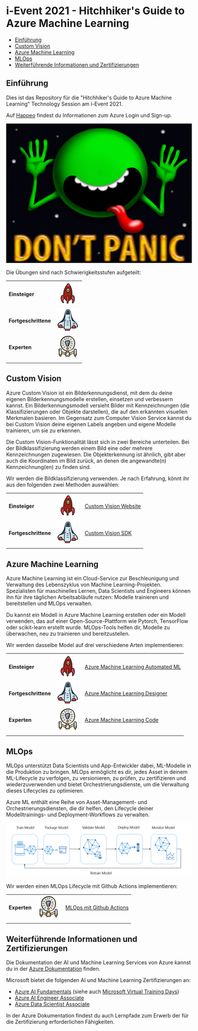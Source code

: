 # i-Event 2021 - Hitchhiker's Guide to Azure Machine Learning

- [Einführung](#einführung)
- [Custom Vision](#custom-vision)
- [Azure Machine Learning](#azure-machine-learning)
- [MLOps](#mlops)
- [Weiterführende Informationen und Zertifizierungen](#weiterführende-informationen-und-zertifizierungen)

## Einführung

Dies ist das Repository für die "Hitchhiker's Guide to Azure Machine Learning" Technology Session am i-Event 2021.

Auf [Happeo](https://app.happeo.com/pages/1e1oopl952ukqf9e0h/AzureAmpDu/1e5g766dso0ms8i9mp) findest du Informationen zum Azure Login und Sign-up.

![Don't Panic](./images/dont_panic.jpg)

Die Übungen sind nach Schwierigkeitsstufen aufgeteilt:


|                      |                                                |
| -------------------- | ---------------------------------------------- |
| **Einsteiger**       | ![Einsteiger](./images/beginner.png)           |
| **Fortgeschrittene** | ![Fortgeschrittene](./images/intermediate.png) |
| **Experten**         | ![Experten](./images/expert.png)               |
|                      |                                                |

## Custom Vision

Azure Custom Vision ist ein Bilderkennungsdienst, mit dem du deine eigenen Bilderkennungsmodelle erstellen, einsetzen und verbessern kannst. Ein Bilderkennungsmodell versieht Bilder mit Kennzeichnungen (die Klassifizierungen oder Objekte darstellen), die auf den erkannten visuellen Merkmalen basieren. Im Gegensatz zum Computer Vision Service kannst du bei Custom Vision deine eigenen Labels angeben und eigene Modelle trainieren, um sie zu erkennen.

Die Custom Vision-Funktionalität lässt sich in zwei Bereiche unterteilen. Bei der Bildklassifizierung werden einem Bild eine oder mehrere Kennzeichnungen zugewiesen. Die Objekterkennung ist ähnlich, gibt aber auch die Koordinaten im Bild zurück, an denen die angewandte(n) Kennzeichnung(en) zu finden sind.

Wir werden die Bildklassifizierung verwenden. Je nach Erfahrung, könnt ihr aus den folgenden zwei Methoden auswählen:

|                      |                                                |                                                             |
| -------------------- | ---------------------------------------------- | ----------------------------------------------------------- |
| **Einsteiger**       | ![Einsteiger](./images/beginner.png)           | [Custom Vision Website](01_custom_vision/website/README.md) |
| **Fortgeschrittene** | ![Fortgeschrittene](./images/intermediate.png) | [Custom Vision SDK](01_custom_vision/sdk/README.md)         |
|                      |                                                |                                                             |

## Azure Machine Learning

Azure Machine Learning ist ein Cloud-Service zur Beschleunigung und Verwaltung des Lebenszyklus von Machine Learning-Projekten. Spezialisten für maschinelles Lernen, Data Scientists und Engineers können ihn für ihre täglichen Arbeitsabläufe nutzen: Modelle trainieren und bereitstellen und MLOps verwalten.

Du kannst ein Modell in Azure Machine Learning erstellen oder ein Modell verwenden, das auf einer Open-Source-Plattform wie Pytorch, TensorFlow oder scikit-learn erstellt wurde. MLOps-Tools helfen dir, Modelle zu überwachen, neu zu trainieren und bereitzustellen.

Wir werden dasselbe Model auf drei verschiedene Arten implementieren:

|                      |                                                |                                                                      |
| -------------------- | ---------------------------------------------- | -------------------------------------------------------------------- |
| **Einsteiger**       | ![Einsteiger](./images/beginner.png)           | [Azure Machine Learning Automated ML](02_azure_ml/auto_ml/README.md) |
| **Fortgeschrittene** | ![Fortgeschrittene](./images/intermediate.png) | [Azure Machine Learning Designer](02_azure_ml/designer/README.md)    |
| **Experten**         | ![Experten](./images/expert.png)               | [Azure Machine Learning Code](02_azure_ml/code/README.md)            |
|                      |                                                |                                                                      |

## MLOps

MLOps unterstützt Data Scientists und App-Entwickler dabei, ML-Modelle in die Produktion zu bringen. MLOps ermöglicht es dir, jedes Asset in deinem ML-Lifecycle zu verfolgen, zu versionieren, zu prüfen, zu zertifizieren und wiederzuverwenden und bietet Orchestrierungsdienste, um die Verwaltung dieses Lifecycles zu optimieren.

Azure ML enthält eine Reihe von Asset-Management- und Orchestrierungsdiensten, die dir helfen, den Lifecycle deiner Modelltrainings- und Deployment-Workflows zu verwalten.

![ML Lifecycle](./images/ml-lifecycle.png)

Wir werden einen MLOps Lifecycle mit Github Actions implementieren:

|              |                                  |                                                |
| ------------ | -------------------------------- | ---------------------------------------------- |
| **Experten** | ![Experten](./images/expert.png) | [MLOps mit Github Actions](03_mlops/README.md) |
|              |                                  |                                                |

## Weiterführende Informationen und Zertifizierungen

Die Dokumentation der AI und Machine Learning Services von Azure kannst du in der [Azure Dokumentation](https://docs.microsoft.com/en-us/azure/?product=ai-machine-learning) finden.

Microsoft bietet die folgenden AI und Machine Learning Zertifizierungen an:

* [Azure AI Fundamentals](https://docs.microsoft.com/en-us/learn/certifications/azure-ai-fundamentals/) (siehe auch [Microsoft Virtual Training Days](https://www.microsoft.com/en-us/trainingdays))
* [Azure AI Engineer Associate](https://docs.microsoft.com/en-us/learn/certifications/azure-ai-engineer/)
* [Azure Data Scientist Associate](https://docs.microsoft.com/en-us/learn/certifications/azure-data-scientist/)

In der Azure Dokumentation findest du auch Lernpfade zum Erwerb der für die Zertifizierung erforderlichen Fähigkeiten.
